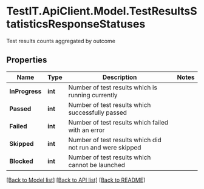# TestIT.ApiClient.Model.TestResultsStatisticsResponseStatuses
Test results counts aggregated by outcome

## Properties

Name | Type | Description | Notes
------------ | ------------- | ------------- | -------------
**InProgress** | **int** | Number of test results which is running currently | 
**Passed** | **int** | Number of test results which successfully passed | 
**Failed** | **int** | Number of test results which failed with an error | 
**Skipped** | **int** | Number of test results which did not run and were skipped | 
**Blocked** | **int** | Number of test results which cannot be launched | 

[[Back to Model list]](../README.md#documentation-for-models) [[Back to API list]](../README.md#documentation-for-api-endpoints) [[Back to README]](../README.md)

